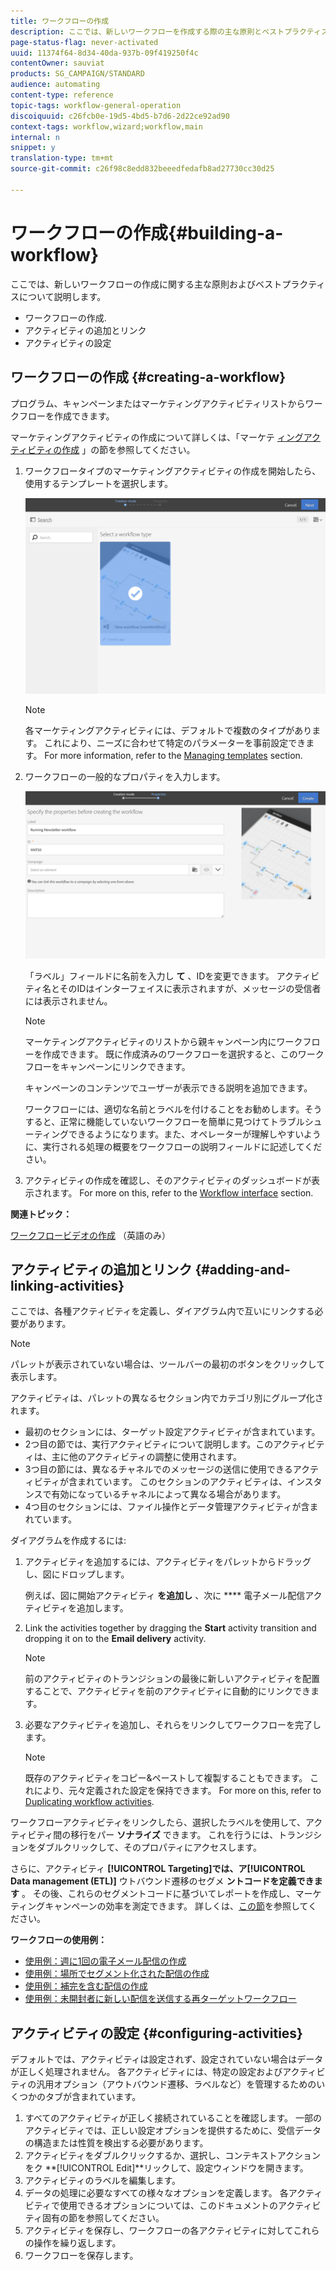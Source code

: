 ```yaml
---
title: ワークフローの作成
description: ここでは、新しいワークフローを作成する際の主な原則とベストプラクティスについて説明します。
page-status-flag: never-activated
uuid: 11374f64-8d34-40da-937b-09f419250f4c
contentOwner: sauviat
products: SG_CAMPAIGN/STANDARD
audience: automating
content-type: reference
topic-tags: workflow-general-operation
discoiquuid: c26fcb0e-19d5-4bd5-b7d6-2d22ce92ad90
context-tags: workflow,wizard;workflow,main
internal: n
snippet: y
translation-type: tm+mt
source-git-commit: c26f98c8edd832beeedfedafb8ad27730cc30d25

---
```



# ワークフローの作成{#building-a-workflow}

ここでは、新しいワークフローの作成に関する主な原則およびベストプラクティスについて説明します。

* ワークフローの作成.
* アクティビティの追加とリンク
* アクティビティの設定

## ワークフローの作成 {#creating-a-workflow}

プログラム、キャンペーンまたはマーケティングアクティビティリストからワークフローを作成できます。

マーケティングアクティビティの作成について詳しくは、「マーケテ [ィングアクティビティの作成](../../start/using/marketing-activities.md#creating-a-marketing-activity) 」の節を参照してください。

1. ワークフロータイプのマーケティングアクティビティの作成を開始したら、使用するテンプレートを選択します。

   ![](assets/workflow_creation_1.png)

   >[!NOTE]
   >
   >各マーケティングアクティビティには、デフォルトで複数のタイプがあります。 これにより、ニーズに合わせて特定のパラメーターを事前設定できます。 For more information, refer to the [Managing templates](../../start/using/marketing-activity-templates.md) section.

1. ワークフローの一般的なプロパティを入力します。

   ![](assets/workflow_creation_2.png)

   「ラベル」フィールドに名前を入力し **て** 、IDを変更できます。 アクティビティ名とそのIDはインターフェイスに表示されますが、メッセージの受信者には表示されません。

   >[!NOTE]
   >
   >マーケティングアクティビティのリストから親キャンペーン内にワークフローを作成できます。 既に作成済みのワークフローを選択すると、このワークフローをキャンペーンにリンクできます。

   キャンペーンのコンテンツでユーザーが表示できる説明を追加できます。

   ワークフローには、適切な名前とラベルを付けることをお勧めします。そうすると、正常に機能していないワークフローを簡単に見つけてトラブルシューティングできるようになります。また、オペレーターが理解しやすいように、実行される処理の概要をワークフローの説明フィールドに記述してください。

1. アクティビティの作成を確認し、そのアクティビティのダッシュボードが表示されます。 For more on this, refer to the [Workflow interface](../../automating/using/workflow-interface.md) section.

**関連トピック：**

[ワークフロービデオの作成](https://helpx.adobe.com/campaign/kt/acs/using/acs-create-workflow-feature-video-use.html) （英語のみ）

## アクティビティの追加とリンク {#adding-and-linking-activities}

ここでは、各種アクティビティを定義し、ダイアグラム内で互いにリンクする必要があります。

>[!NOTE]
>
>パレットが表示されていない場合は、ツールバーの最初のボタンをクリックして表示します。

アクティビティは、パレットの異なるセクション内でカテゴリ別にグループ化されます。

* 最初のセクションには、ターゲット設定アクティビティが含まれています。
* 2つ目の節では、実行アクティビティについて説明します。このアクティビティは、主に他のアクティビティの調整に使用されます。
* 3つ目の節には、異なるチャネルでのメッセージの送信に使用できるアクティビティが含まれています。 このセクションのアクティビティは、インスタンスで有効になっているチャネルによって異なる場合があります。
* 4つ目のセクションには、ファイル操作とデータ管理アクティビティが含まれています。

ダイアグラムを作成するには:

1. アクティビティを追加するには、アクティビティをパレットからドラッグし、図にドロップします。

   例えば、図に開始アクティビティ **を追加し** 、次に **** 電子メール配信アクティビティを追加します。

1. Link the activities together by dragging the **Start** activity transition and dropping it on to the **Email delivery** activity.

   >[!NOTE]
   >
   >前のアクティビティのトランジションの最後に新しいアクティビティを配置することで、アクティビティを前のアクティビティに自動的にリンクできます。

1. 必要なアクティビティを追加し、それらをリンクしてワークフローを完了します。

   >[!NOTE]
   >
   >既存のアクティビティをコピー&amp;ペーストして複製することもできます。 これにより、元々定義された設定を保持できます。 For more on this, refer to [Duplicating workflow activities](../../automating/using/workflow-interface.md#duplicating-workflow-activities).

ワークフローアクティビティをリンクしたら、選択したラベルを使用して、アクティビティ間の移行をパー **ソナライズ** できます。 これを行うには、トランジションをダブルクリックして、そのプロパティにアクセスします。

さらに、アクティビティ **[!UICONTROL Targeting]**では、ア**[!UICONTROL Data management (ETL)]** ウトバウンド遷移のセグメ **ントコードを定義できます** 。 その後、これらのセグメントコードに基づいてレポートを作成し、マーケティングキャンペーンの効率を測定できます。 詳しくは、[この節](../../reporting/using/creating-a-report-workflow-segment.md)を参照してください。

**ワークフローの使用例：**

* [使用例：週に1回の電子メール配信の作成](../../automating/using/workflow-weekly-offer.md)
* [使用例：場所でセグメント化された配信の作成](../../automating/using/workflow-segmentation-location.md)
* [使用例：補完を含む配信の作成](../../automating/using/workflow-created-query-with-complement.md)
* [使用例：未開封者に新しい配信を送信する再ターゲットワークフロー](../../automating/using/workflow-cross-channel-retargeting.md)

## アクティビティの設定 {#configuring-activities}

デフォルトでは、アクティビティは設定されず、設定されていない場合はデータが正しく処理されません。 各アクティビティには、特定の設定およびアクティビティの汎用オプション（アウトバウンド遷移、ラベルなど）を管理するためのいくつかのタブが含まれています。

1. すべてのアクティビティが正しく接続されていることを確認します。 一部のアクティビティでは、正しい設定オプションを提供するために、受信データの構造または性質を検出する必要があります。
1. アクティビティをダブルクリックするか、選択し、コンテキストアクションをク **[!UICONTROL Edit]**リックして、設定ウィンドウを開きます。
1. アクティビティのラベルを編集します。
1. データの処理に必要なすべての様々なオプションを定義します。 各アクティビティで使用できるオプションについては、このドキュメントのアクティビティ固有の節を参照してください。
1. アクティビティを保存し、ワークフローの各アクティビティに対してこれらの操作を繰り返します。
1. ワークフローを保存します。
